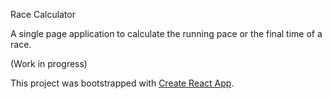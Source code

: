Race Calculator

A single page application to calculate the running pace or the final time of a race.


(Work in progress)


This project was bootstrapped with [Create React App](https://github.com/facebookincubator/create-react-app).
